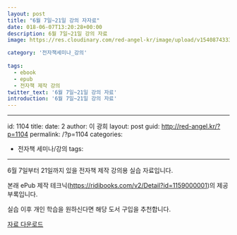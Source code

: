 ```yaml
---
layout: post
title: "6월 7일~21일 강의 자자료"
date: 018-06-07T13:20:28+00:00
description: 6월 7일~21일 강의 자료
image: https://res.cloudinary.com/red-angel-kr/image/upload/v1540874333/blog_img/seminar.jpg

category: '전자책세미나_강의'
  
tags: 
  - ebook
  - epub
  - 전자책 제작 강의
twitter_text: '6월 7일~21일 강의 자료'
introduction: '6월 7일~21일 강의 자료'
---
```


---
id: 1104
title: 
date: 2
author: 이 광희
layout: post
guid: http://red-angel.kr/?p=1104
permalink: /?p=1104
categories:
  - 전자책 세미나/강의
tags:

---
6월 7일부터 21일까지 있을 전자책 제작 강의용 실습 자료입니다.
  
본래 ePub 제작 테크닉(<https://ridibooks.com/v2/Detail?id=1159000001>)의 제공부록입니다.
  
실습 이후 개인 학습을 원하신다면 해당 도서 구입을 추천합니다.

[자료 다운로드](https://drive.google.com/file/d/0B2D0ynUhgsyVZzNrR0ZaUXBrdUU/view?usp=sharing)